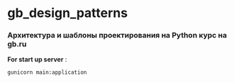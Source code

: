 # gb_design_patterns
### Архитектура и шаблоны проектирования на Python курс на gb.ru

**For start up server** : 
<br>

    gunicorn main:application